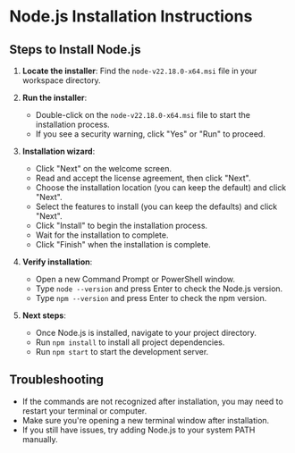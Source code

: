 # Node.js Installation Instructions

## Steps to Install Node.js

1. **Locate the installer**: Find the `node-v22.18.0-x64.msi` file in your workspace directory.

2. **Run the installer**: 
   - Double-click on the `node-v22.18.0-x64.msi` file to start the installation process.
   - If you see a security warning, click "Yes" or "Run" to proceed.

3. **Installation wizard**:
   - Click "Next" on the welcome screen.
   - Read and accept the license agreement, then click "Next".
   - Choose the installation location (you can keep the default) and click "Next".
   - Select the features to install (you can keep the defaults) and click "Next".
   - Click "Install" to begin the installation process.
   - Wait for the installation to complete.
   - Click "Finish" when the installation is complete.

4. **Verify installation**:
   - Open a new Command Prompt or PowerShell window.
   - Type `node --version` and press Enter to check the Node.js version.
   - Type `npm --version` and press Enter to check the npm version.

5. **Next steps**:
   - Once Node.js is installed, navigate to your project directory.
   - Run `npm install` to install all project dependencies.
   - Run `npm start` to start the development server.

## Troubleshooting

- If the commands are not recognized after installation, you may need to restart your terminal or computer.
- Make sure you're opening a new terminal window after installation.
- If you still have issues, try adding Node.js to your system PATH manually.